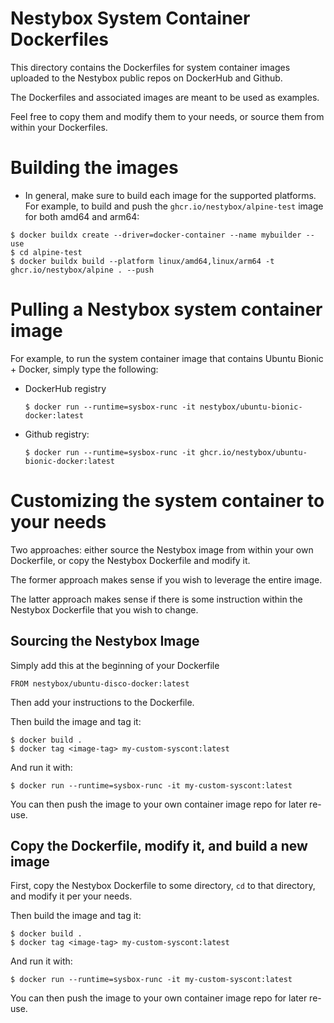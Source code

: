 Nestybox System Container Dockerfiles
=====================================

This directory contains the Dockerfiles for system container images
uploaded to the Nestybox public repos on DockerHub and Github.

The Dockerfiles and associated images are meant to be used as examples.

Feel free to copy them and modify them to your needs, or source them
from within your Dockerfiles.

# Building the images

* In general, make sure to build each image for the supported platforms. For example, to
  build and push the `ghcr.io/nestybox/alpine-test` image for both amd64 and arm64:

```console
$ docker buildx create --driver=docker-container --name mybuilder --use
$ cd alpine-test
$ docker buildx build --platform linux/amd64,linux/arm64 -t ghcr.io/nestybox/alpine . --push
```

# Pulling a Nestybox system container image

For example, to run the system container image that contains Ubuntu
Bionic + Docker, simply type the following:

* DockerHub registry

    ```console
    $ docker run --runtime=sysbox-runc -it nestybox/ubuntu-bionic-docker:latest
    ```

* Github registry:

    ```console
    $ docker run --runtime=sysbox-runc -it ghcr.io/nestybox/ubuntu-bionic-docker:latest
    ```

# Customizing the system container to your needs

Two approaches: either source the Nestybox image from within your own
Dockerfile, or copy the Nestybox Dockerfile and modify it.

The former approach makes sense if you wish to leverage the entire image.

The latter approach makes sense if there is some instruction within the
Nestybox Dockerfile that you wish to change.

## Sourcing the Nestybox Image

Simply add this at the beginning of your Dockerfile

```console
FROM nestybox/ubuntu-disco-docker:latest
```

Then add your instructions to the Dockerfile.

Then build the image and tag it:

```console
$ docker build .
$ docker tag <image-tag> my-custom-syscont:latest
```

And run it with:

```console
$ docker run --runtime=sysbox-runc -it my-custom-syscont:latest
```

You can then push the image to your own container image repo for later re-use.

## Copy the Dockerfile, modify it, and build a new image

First, copy the Nestybox Dockerfile to some directory, `cd` to that directory, and modify it per your needs.

Then build the image and tag it:

```console
$ docker build .
$ docker tag <image-tag> my-custom-syscont:latest
```

And run it with:

```console
$ docker run --runtime=sysbox-runc -it my-custom-syscont:latest
```

You can then push the image to your own container image repo for later re-use.

